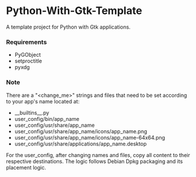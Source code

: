 # Python-With-Gtk-Template
A template project for Python with Gtk applications.

### Requirements
* PyGObject
* setproctitle
* pyxdg

### Note
There are a "\<change_me\>" strings and files that need to be set according to your app's name located at:
* \_\_builtins\_\_.py
* user_config/bin/app_name
* user_config/usr/share/app_name
* user_config/usr/share/app_name/icons/app_name.png
* user_config/usr/share/app_name/icons/app_name-64x64.png
* user_config/usr/share/applications/app_name.desktop


For the user_config, after changing names and files, copy all content to their respective destinations.
The logic follows Debian Dpkg packaging and its placement logic.
